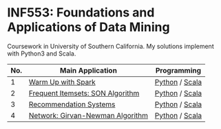 INF553: Foundations and Applications of Data Mining
========

Coursework in University of Southern California. My solutions implement with Python3 and Scala. 

|No.| Main Application |Programming|
|---|------------------|-----------|
|1|[Warm Up with Spark](https://github.com/hsinyu0129/INF553/blob/master/homework1/Assignment1%20description.pdf)|[Python](https://github.com/hsinyu0129/INF553/tree/master/homework1/Python) / [Scala](https://github.com/hsinyu0129/INF553/tree/master/homework1/Scala)|
|2|[Frequent Itemsets: SON Algorithm](https://github.com/hsinyu0129/INF553/blob/master/homework2/Assignment2%20description.pdf)|[Python](https://github.com/hsinyu0129/INF553/tree/master/homework2/Python) / [Scala](https://github.com/hsinyu0129/INF553/tree/master/homework2/Scala)|
|3|[Recommendation Systems](https://github.com/hsinyu0129/INF553/tree/master/homework3/Assignment3%20description.pdf)|[Python](https://github.com/hsinyu0129/INF553/tree/master/homework3/Python) / [Scala](https://github.com/hsinyu0129/INF553/tree/master/homework3/Scala)|
|4|[Network: Girvan-Newman Algorithm](https://github.com/hsinyu0129/INF553/tree/master/homework4/Assignment4%20description.pdf)|[Python](https://github.com/hsinyu0129/INF553/tree/master/homework4/Python) / [Scala](https://github.com/hsinyu0129/INF553/tree/master/homework4/Scala)|

